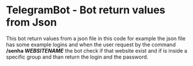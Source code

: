 # TelegramBot - Bot return values from Json

This bot return values from a json file
in this code for example the json file has some example logins and when the user request by the command <b>/senha <i>WEBSITENAME</i></b>
the bot check if that website exist and if is inside a specific group and than return the login and the password.
